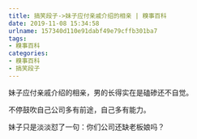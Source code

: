```yaml
---
title: 搞笑段子->妹子应付亲戚介绍的相亲 | 糗事百科
date: 2019-11-08 15:34:58
urlname: 157340d110e91dabf49e79cffb301ba7
tags: 
- 糗事百科
categories:
- 糗事百科
- 搞笑段子
---
```

妹子应付亲戚介绍的相亲，男的长得实在是磕碜还不自觉。

不停鼓吹自己公司多有前途，自己多有能力。

妹子只是淡淡怼了一句：你们公司还缺老板娘吗？


